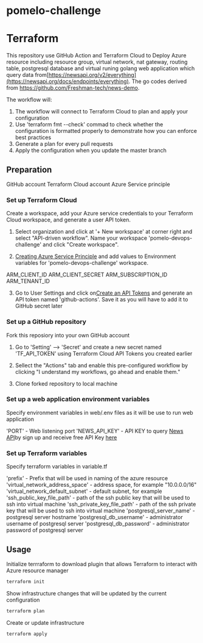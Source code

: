 # pomelo-challenge

# Terraform 

This repository use GitHub Action and Terraform Cloud to Deploy Azure resource including resource group, virtual network, nat gateway, routing table, postgresql database and virtual runing golang web application which query data from[https://newsapi.org/v2/everything](https://newsapi.org/docs/endpoints/everything). The go codes derived from https://github.com/Freshman-tech/news-demo.

The workflow will:

1. The workflow will connect to Terraform Cloud to plan and apply your configuration
2. Use 'terraform fmt --check' commad to check whether the configuration is formatted properly to demonstrate how you can enforce best practices
3. Generate a plan for every pull requests
4. Apply the configuration when you update the master branch


## Preparation

GitHub account
Terraform Cloud account
Azure Service principle

### Set up Terraform Cloud

Create a workspace, add your Azure service credentials to your Terraform Cloud workspace, and generate a user API token.

1. Select organization and click at '+ New workspace' at corner right and select "API-driven workflow". Name your workspace 'pomelo-devops-challenge' and click "Create workspace".

2. [Creating Azure Service Principle](https://registry.terraform.io/providers/hashicorp/azurerm/latest/docs/guides/service_principal_client_secret#configuring-the-service-principal-in-terraform) and add values to Environment variables for 'pomelo-devops-challenge' workspace.

ARM_CLIENT_ID
ARM_CLIENT_SECRET
ARM_SUBSCRIPTION_ID
ARM_TENANT_ID

3. Go to User Settings and click on[Create an API Tokens](https://app.terraform.io/app/settings/tokens) and generate an API token named 'github-actions'. Save it as you will have to add it to GitHub secret later

### Set up a GitHub repository

Fork this reposiory into your own GitHub account

1. Go to 'Setting' --> 'Secret' and create a new secret named 'TF_API_TOKEN' using Terraform Cloud API Tokens you created earlier

2. Sellect the "Actions" tab and enable this pre-configured workflow by clicking "I understand my workflows, go ahead and enable them."

3. Clone forked repository to local machine


### Set up a web application environment variables

Specify environment variables in web/.env files as it will be use to run web application

'PORT' - Web listening port 
'NEWS_API_KEY' - API KEY to query [News API](https://newsapi.org/)by sign up and receive free API Key [here](https://newsapi.org/register)

### Set up Terraform variables

Specify terraform variables in variable.tf

'prefix' -  Prefix that will be used in naming of the azure resource
'virtual_network_address_space' -  address space, for example "10.0.0.0/16"
'virtual_network_default_subnet' - default subnet, for example
'ssh_public_key_file_path' -  path of the ssh public key that will be used to ssh into virtual machine
'ssh_private_key_file_path' - path of the ssh private key that will be used to ssh into virtual machine
'postgresql_server_name' - postgresql server hostname 
'postgresql_db_username' - administrator username of postgresql server
'postgresql_db_password' - administrator password of postgresql server


## Usage

Initialize terrraform to download plugin that allows Terraform to interact with Azure resource manager

```bash
terraform init
```

Show infrastructure changes that will be updated by the current configuration
```bash
terraform plan
```

Create or update infrastructure
```bash
terraform apply
```



